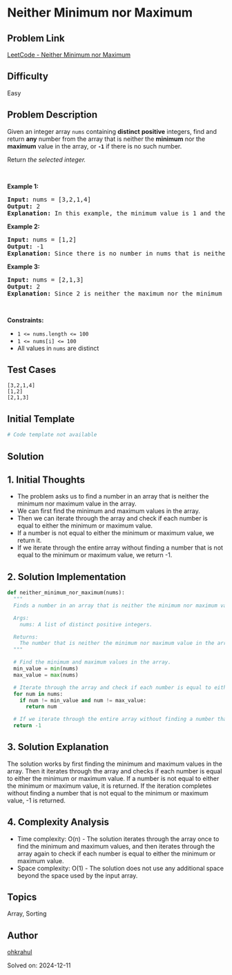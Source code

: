 # Neither Minimum nor Maximum

## Problem Link
[LeetCode - Neither Minimum nor Maximum](https://leetcode.com/problems/neither-minimum-nor-maximum/)

## Difficulty
Easy

## Problem Description
<p>Given an integer array <code>nums</code> containing <strong>distinct</strong> <strong>positive</strong> integers, find and return <strong>any</strong> number from the array that is neither the <strong>minimum</strong> nor the <strong>maximum</strong> value in the array, or <strong><code>-1</code></strong> if there is no such number.</p>

<p>Return <em>the selected integer.</em></p>

<p>&nbsp;</p>
<p><strong class="example">Example 1:</strong></p>

<pre>
<strong>Input:</strong> nums = [3,2,1,4]
<strong>Output:</strong> 2
<strong>Explanation:</strong> In this example, the minimum value is 1 and the maximum value is 4. Therefore, either 2 or 3 can be valid answers.
</pre>

<p><strong class="example">Example 2:</strong></p>

<pre>
<strong>Input:</strong> nums = [1,2]
<strong>Output:</strong> -1
<strong>Explanation:</strong> Since there is no number in nums that is neither the maximum nor the minimum, we cannot select a number that satisfies the given condition. Therefore, there is no answer.
</pre>

<p><strong class="example">Example 3:</strong></p>

<pre>
<strong>Input:</strong> nums = [2,1,3]
<strong>Output:</strong> 2
<strong>Explanation:</strong> Since 2 is neither the maximum nor the minimum value in nums, it is the only valid answer. 
</pre>

<p>&nbsp;</p>
<p><strong>Constraints:</strong></p>

<ul>
	<li><code>1 &lt;= nums.length &lt;= 100</code></li>
	<li><code>1 &lt;= nums[i] &lt;= 100</code></li>
	<li>All values in <code>nums</code> are distinct</li>
</ul>


## Test Cases
```
[3,2,1,4]
[1,2]
[2,1,3]
```

## Initial Template
```python
# Code template not available
```

## Solution
## 1. Initial Thoughts

- The problem asks us to find a number in an array that is neither the minimum nor maximum value in the array.
- We can first find the minimum and maximum values in the array.
- Then we can iterate through the array and check if each number is equal to either the minimum or maximum value.
- If a number is not equal to either the minimum or maximum value, we return it.
- If we iterate through the entire array without finding a number that is not equal to the minimum or maximum value, we return -1.

## 2. Solution Implementation
```python
def neither_minimum_nor_maximum(nums):
  """
  Finds a number in an array that is neither the minimum nor maximum value in the array.

  Args:
    nums: A list of distinct positive integers.

  Returns:
    The number that is neither the minimum nor maximum value in the array, or -1 if there is no such number.
  """

  # Find the minimum and maximum values in the array.
  min_value = min(nums)
  max_value = max(nums)

  # Iterate through the array and check if each number is equal to either the minimum or maximum value.
  for num in nums:
    if num != min_value and num != max_value:
      return num

  # If we iterate through the entire array without finding a number that is not equal to the minimum or maximum value, we return -1.
  return -1
```

## 3. Solution Explanation

The solution works by first finding the minimum and maximum values in the array.
Then it iterates through the array and checks if each number is equal to either the minimum or maximum value.
If a number is not equal to either the minimum or maximum value, it is returned.
If the iteration completes without finding a number that is not equal to the minimum or maximum value, -1 is returned.

## 4. Complexity Analysis

- Time complexity: O(n) - The solution iterates through the array once to find the minimum and maximum values, and then iterates through the array again to check if each number is equal to either the minimum or maximum value.
- Space complexity: O(1) - The solution does not use any additional space beyond the space used by the input array.

## Topics
Array, Sorting

## Author
[ohkrahul](https://github.com/ohkrahul)

Solved on: 2024-12-11
